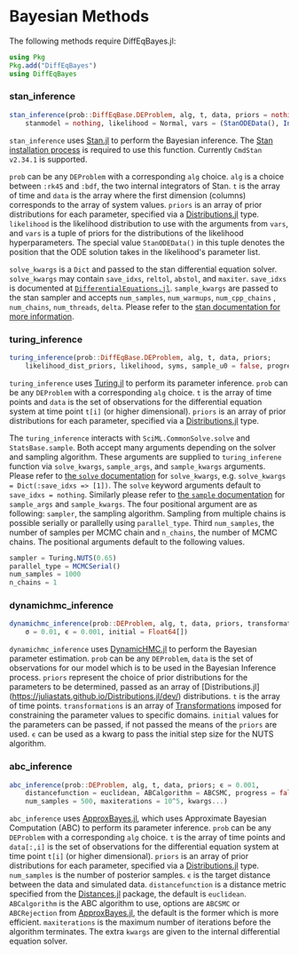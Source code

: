 # Bayesian Methods

The following methods require DiffEqBayes.jl:

```julia
using Pkg
Pkg.add("DiffEqBayes")
using DiffEqBayes
```

### stan_inference

```julia
stan_inference(prob::DiffEqBase.DEProblem, alg, t, data, priors = nothing;
    stanmodel = nothing, likelihood = Normal, vars = (StanODEData(), InverseGamma(3, 3)), sample_u0 = false, solve_kwargs = Dict(), diffeq_string = nothing, sample_kwargs = Dict(), output_format = :mcmcchains, print_summary = true, tmpdir = mktempdir())
```

`stan_inference` uses [Stan.jl](https://stanjulia.github.io/CmdStan.jl/latest/INTRO/)
to perform the Bayesian inference. The
[Stan installation process](https://stanjulia.github.io/CmdStan.jl/latest/INSTALLATION/)
is required to use this function. Currently `CmdStan v2.34.1` is supported.

`prob` can be any `DEProblem` with a corresponding `alg` choice. `alg` is a choice between `:rk45` and `:bdf`, the two internal integrators of Stan. `t` is the array of time and `data` is the array where the first dimension (columns) corresponds to the array of system values. `priors` is an array of prior distributions for each parameter, specified via a [Distributions.jl](https://juliastats.github.io/Distributions.jl/dev/) type. `likelihood` is the likelihood distribution to use with the arguments from `vars`, and `vars` is a tuple of priors for the distributions of the likelihood hyperparameters. The special value `StanODEData()` in this tuple denotes the position that the ODE solution takes in the likelihood's parameter list.

`solve_kwargs` is a `Dict` and passed to the stan differential equation solver. `solve_kwargs` may contain `save_idxs`, `reltol`, `abstol`, and `maxiter`. `save_idxs` is documented at [`DifferentialEquations.jl`](https://docs.sciml.ai/DiffEqDocs/stable/basics/common_solver_opts/). `sample_kwargs` are passed to the stan sampler and accepts `num_samples`, `num_warmups`, `num_cpp_chains` , `num_chains`, `num_threads`, `delta`. Please refer to the [stan documentation for more information](https://mc-stan.org/docs/cmdstan-guide/mcmc-intro.html).

### turing_inference

```julia
turing_inference(prob::DiffEqBase.DEProblem, alg, t, data, priors;
    likelihood_dist_priors, likelihood, syms, sample_u0 = false, progress = false, solve_kwargs = Dict(), sample_args = NamedTuple(), sample_kwargs= Dict())
```

`turing_inference` uses [Turing.jl](https://github.com/TuringLang/Turing.jl) to
perform its parameter inference. `prob` can be any `DEProblem` with a corresponding
`alg` choice. `t` is the array of time points and `data` is the set of
observations for the differential equation system at time point `t[i]` (or higher
dimensional). `priors` is an array of prior distributions for each
parameter, specified via a
[Distributions.jl](https://juliastats.github.io/Distributions.jl/dev/)
type.

The `turing_inference` interacts with `SciML.CommonSolve.solve` and `StatsBase.sample`. Both accept many arguments depending on the solver and sampling algorithm.
These arguments are supplied to `turing_inferene` function via `solve_kwargs`, `sample_args`, and `sample_kwargs` arguments. Please refer to [the `solve` documentation](https://docs.sciml.ai/DiffEqDocs/stable/basics/common_solver_opts/) for `solve_kwargs`, e.g. `solve_kwargs = Dict(:save_idxs => [1])`.
The `solve` keyword arguments default to `save_idxs = nothing`. Similarly please refer to [the `sample` documentation]((https://turinglang.org/v0.26/docs/using-turing/guide#sampling-multiple-chains)) for `sample_args` and `sample_kwargs`. The four positional argument are as following: `sampler`, the sampling algorithm. Sampling from multiple chains is possible serially or parallelly using `parallel_type`. Third `num_samples`, the number of samples per MCMC chain and `n_chains`, the number of MCMC chains. The positional arguments default to the following values.

```julia
sampler = Turing.NUTS(0.65)
parallel_type = MCMCSerial()
num_samples = 1000
n_chains = 1
```

### dynamichmc_inference

```julia
dynamichmc_inference(prob::DEProblem, alg, t, data, priors, transformations;
    σ = 0.01, ϵ = 0.001, initial = Float64[])
```

`dynamichmc_inference` uses [DynamicHMC.jl](https://github.com/tpapp/DynamicHMC.jl) to
perform the Bayesian parameter estimation. `prob` can be any `DEProblem`, `data` is the set
of observations for our model which is to be used in the Bayesian Inference process. `priors` represent the
choice of prior distributions for the parameters to be determined, passed as an array of [Distributions.jl]
(https://juliastats.github.io/Distributions.jl/dev/) distributions. `t` is the array of time points. `transformations`
is an array of [Transformations](https://github.com/tpapp/ContinuousTransformations.jl) imposed for constraining the
parameter values to specific domains. `initial` values for the parameters can be passed, if not passed the means of the
`priors` are used. `ϵ` can be used as a kwarg to pass the initial step size for the NUTS algorithm.

### abc_inference

```julia
abc_inference(prob::DEProblem, alg, t, data, priors; ϵ = 0.001,
    distancefunction = euclidean, ABCalgorithm = ABCSMC, progress = false,
    num_samples = 500, maxiterations = 10^5, kwargs...)
```

`abc_inference` uses [ApproxBayes.jl](https://github.com/marcjwilliams1/ApproxBayes.jl), which uses Approximate Bayesian Computation (ABC) to
perform its parameter inference. `prob` can be any `DEProblem` with a corresponding
`alg` choice. `t` is the array of time points and `data[:,i]` is the set of
observations for the differential equation system at time point `t[i]` (or higher
dimensional). `priors` is an array of prior distributions for each
parameter, specified via a
[Distributions.jl](https://juliastats.github.io/Distributions.jl/dev/)
type. `num_samples` is the number of posterior samples. `ϵ` is the target
distance between the data and simulated data. `distancefunction` is a distance metric specified from the
[Distances.jl](https://github.com/JuliaStats/Distances.jl)
package, the default is `euclidean`. `ABCalgorithm` is the ABC algorithm to use, options are `ABCSMC` or `ABCRejection` from
[ApproxBayes.jl](https://github.com/marcjwilliams1/ApproxBayes.jl), the default
is the former which is more efficient. `maxiterations` is the maximum number of iterations before the algorithm terminates. The extra `kwargs` are given to the internal differential
equation solver.

